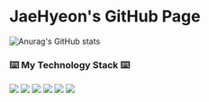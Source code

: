 # JaeHyeon's GitHub Page

![Anurag's GitHub stats](https://github-readme-stats.vercel.app/api?username=jaehyeon99&count_private=true&theme=cobalt)



 ###  ⌨️ My Technology Stack ⌨️
                                   
<img src="https://img.shields.io/badge/HTML5-E34F26?style=flat-square&logo=HTML5&logoColor=white" align="center"/></a> 
<img src="https://img.shields.io/badge/CSS3-1572B6?style=flat-square&logo=CSS3&logoColor=white" align="center"/></a> 
<img src="https://img.shields.io/badge/Javascript-ffff00?style=flat-square&logo=JavaScript&logoColor=gray" align="center"/></a> 
<img src="https://img.shields.io/badge/React-61DAFB?style=flat-square&logo=React&logoColor=black" align="center"/></a> 
<img src="https://img.shields.io/badge/Node.js-339933?style=flat-square&logo=Node.js&logoColor=white" align="center"/></a> 
<img src="https://img.shields.io/badge/Bootstrap-7952B3?style=flat-square&logo=Bootstrap&logoColor=white" align="center"/></a> 

